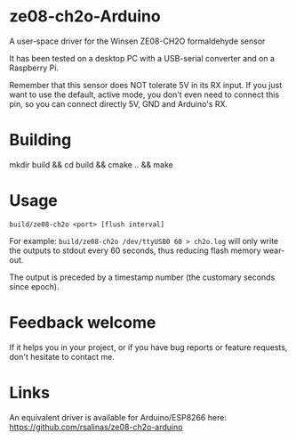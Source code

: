 # ze08-ch2o-Arduino
A user-space driver for the Winsen ZE08-CH2O formaldehyde sensor

It has been tested on a desktop PC with a USB-serial converter and on a Raspberry Pi.

Remember that this sensor does NOT tolerate 5V in its RX input. 
If you just want to use the default, active mode, you don't even need to
connect this pin, so you can connect directly 5V, GND and Arduino's RX.

# Building

mkdir build && cd build &&
cmake .. && make

# Usage

```
build/ze08-ch2o <port> [flush interval]
```
For example:
`build/ze08-ch2o /dev/ttyUSB0 60 > ch2o.log` will only write the outputs
to stdout every 60 seconds, thus reducing flash memory wear-out.

The output is preceded by a timestamp number (the customary seconds since epoch).

# Feedback welcome

If it helps you in your project, or if you have bug reports or feature requests, 
don't hesitate to contact me.

# Links

An equivalent driver is available for Arduino/ESP8266 here: https://github.com/rsalinas/ze08-ch2o-arduino
